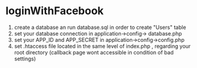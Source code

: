 # loginWithFacebook

1) create a database an run database.sql in order to create "Users" table
2) set your database connection in application->config-> database.php
3) set your APP_ID and APP_SECRET in application->config->config.php
4) set .htaccess file located in the same level of index.php , regarding your root directory
    (callback page wont accessible in condition of bad settings)
